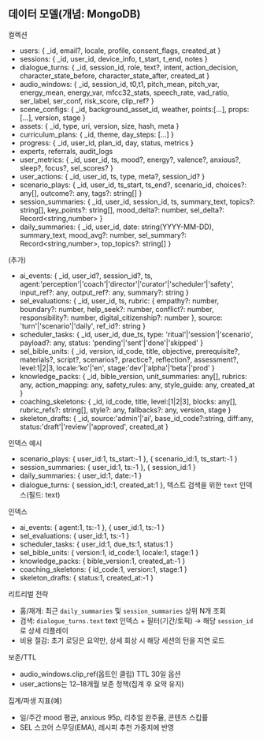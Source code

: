 ## 데이터 모델(개념: MongoDB)

컬렉션
- users: { _id, email?, locale, profile, consent_flags, created_at }
- sessions: { _id, user_id, device_info, t_start, t_end, notes }
- dialogue_turns: { _id, session_id, role, text?, intent, action_decision, character_state_before, character_state_after, created_at }
- audio_windows: { _id, session_id, t0,t1, pitch_mean, pitch_var, energy_mean, energy_var, mfcc32_stats, speech_rate, vad_ratio, ser_label, ser_conf, risk_score, clip_ref? }
- scene_configs: { _id, background_asset_id, weather, points:[...], props:[...], version, stage }
- assets: { _id, type, uri, version, size, hash, meta }
- curriculum_plans: { _id, theme, day_steps: [...] }
- progress: { _id, user_id, plan_id, day, status, metrics }
- experts, referrals, audit_logs
- user_metrics: { _id, user_id, ts, mood?, energy?, valence?, anxious?, sleep?, focus?, sel_scores? }
- user_actions: { _id, user_id, ts, type, meta?, session_id? }
- scenario_plays: { _id, user_id, ts_start, ts_end?, scenario_id, choices?: any[], outcome?: any, tags?: string[] }
- session_summaries: { _id, user_id, session_id, ts, summary_text, topics?: string[], key_points?: string[], mood_delta?: number, sel_delta?: Record<string,number> }
- daily_summaries: { _id, user_id, date: string(YYYY-MM-DD), summary_text, mood_avg?: number, sel_summary?: Record<string,number>, top_topics?: string[] }

(추가)
- ai_events: { _id, user_id?, session_id?, ts, agent:'perception'|'coach'|'director'|'curator'|'scheduler'|'safety', input_ref?: any, output_ref?: any, summary?: string }
- sel_evaluations: { _id, user_id, ts, rubric: { empathy?: number, boundary?: number, help_seek?: number, conflict?: number, responsibility?: number, digital_citizenship?: number }, source: 'turn'|'scenario'|'daily', ref_id?: string }
- scheduler_tasks: { _id, user_id, due_ts, type: 'ritual'|'session'|'scenario', payload?: any, status: 'pending'|'sent'|'done'|'skipped' }
- sel_bible_units: { _id, version, id_code, title, objective, prerequisite?, materials?, script?, scenarios?, practice?, reflection?, assessment?, level:1|2|3, locale:'ko'|'en', stage:'dev'|'alpha'|'beta'|'prod' }
- knowledge_packs: { _id, bible_version, unit_summaries: any[], rubrics: any, action_mapping: any, safety_rules: any, style_guide: any, created_at }
- coaching_skeletons: { _id, id_code, title, level:[1|2|3], blocks: any[], rubric_refs?: string[], style?: any, fallbacks?: any, version, stage }
- skeleton_drafts: { _id, source:'admin'|'ai', base_id_code?:string, diff:any, status:'draft'|'review'|'approved', created_at }

인덱스 예시
- scenario_plays: { user_id:1, ts_start:-1 }, { scenario_id:1, ts_start:-1 }
- session_summaries: { user_id:1, ts:-1 }, { session_id:1 }
- daily_summaries: { user_id:1, date:-1 }
- dialogue_turns: { session_id:1, created_at:1 }, 텍스트 검색을 위한 `text` 인덱스(필드: text)

인덱스
- ai_events: { agent:1, ts:-1 }, { user_id:1, ts:-1 }
- sel_evaluations: { user_id:1, ts:-1 }
- scheduler_tasks: { user_id:1, due_ts:1, status:1 }
- sel_bible_units: { version:1, id_code:1, locale:1, stage:1 }
- knowledge_packs: { bible_version:1, created_at:-1 }
- coaching_skeletons: { id_code:1, version:1, stage:1 }
- skeleton_drafts: { status:1, created_at:-1 }

리트리벌 전략
- 홈/재개: 최근 `daily_summaries` 및 `session_summaries` 상위 N개 조회
- 검색: `dialogue_turns.text` text 인덱스 + 필터(기간/토픽) → 해당 `session_id`로 상세 리플레이
- 비용 절감: 초기 로딩은 요약만, 상세 회상 시 해당 세션의 턴을 지연 로드

보존/TTL
- audio_windows.clip_ref(옵트인 클립) TTL 30일 옵션
- user_actions는 12–18개월 보존 정책(집계 후 요약 유지)

집계/파생 지표(예)
- 일/주간 mood 평균, anxious 95p, 리추얼 완주율, 콘텐츠 스킵률
- SEL 스코어 스무딩(EMA), 레시피 추천 가중치에 반영
